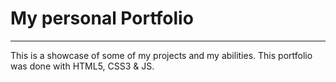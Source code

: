 # My personal Portfolio
<hr>

This is a showcase of some of my projects and my abilities. This portfolio was done with HTML5, CSS3 & JS. 
